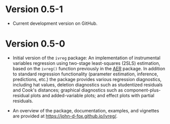 # Version 0.5-1

* Current development version on GitHub.


# Version 0.5-0

* Initial version of the `ivreg` package: An implementation of instrumental
variables regression using two-stage least-squares (2SLS) estimation, based on
the `ivreg()` function previously in the
[AER](https://CRAN.R-project.org/package=AER) package. In addition to standard
regression functionality (parameter estimation, inference, predictions, etc.)
the package provides various regression diagnostics, including hat values,
deletion diagnostics such as studentized residuals and Cook's distances;
graphical diagnostics such as component-plus-residual plots and added-variable
plots; and effect plots with partial residuals.

* An overview of the package, documentation, examples, and vignettes are provided
at <https://john-d-fox.github.io/ivreg/>.
